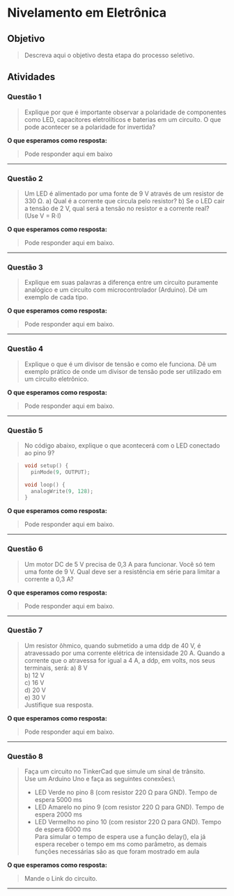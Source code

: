 # Nivelamento em Eletrônica

## Objetivo

> Descreva aqui o objetivo desta etapa do processo seletivo.

## Atividades

### Questão 1

> Explique por que é importante observar a polaridade de componentes como LED, capacitores eletrolíticos e baterias em um circuito. O que pode acontecer se a polaridade for invertida?


**O que esperamos como resposta:**

> Pode responder aqui em baixo
---

### Questão 2

> Um LED é alimentado por uma fonte de 9 V através de um resistor de 330 Ω.
 a) Qual é a corrente que circula pelo resistor?
 b) Se o LED cair a tensão de 2 V, qual será a tensão no resistor e a corrente real?\
(Use V = R·I)


**O que esperamos como resposta:**

> Pode responder aqui em baixo.

---
### Questão 3

>  Explique em suas palavras a diferença entre um circuito puramente analógico e um circuito com microcontrolador (Arduino).
Dê um exemplo de cada tipo.

**O que esperamos como resposta:**

> Pode responder aqui em baixo.

---
### Questão 4

>  Explique o que é um divisor de tensão e como ele funciona. Dê um exemplo prático de onde um divisor de tensão pode ser utilizado em um circuito eletrônico.

**O que esperamos como resposta:**

> Pode responder aqui em baixo.

---
### Questão 5

> No código abaixo, explique o que acontecerá com o LED conectado ao pino 9?

> ```cpp
> void setup() {
>   pinMode(9, OUTPUT);
> 
> void loop() {
>   analogWrite(9, 128);
> }
> ```
 
**O que esperamos como resposta:**

> Pode responder aqui em baixo.

---
### Questão 6
> Um motor DC de 5 V precisa de 0,3 A para funcionar. Você só tem uma fonte de 9 V. Qual deve ser a resistência em série para limitar a corrente a 0,3 A?

**O que esperamos como resposta:**

> Pode responder aqui em baixo.

---
### Questão 7
> Um resistor ôhmico, quando submetido a uma ddp de 40 V, é atravessado por uma corrente elétrica de intensidade 20 A. Quando a corrente que o atravessa for igual a 4 A, a ddp, em volts, nos seus terminais, será:
> a) 8 V\
> b) 12 V\
> c) 16 V\
> d) 20 V\
> e) 30 V\
> Justifique sua resposta.

**O que esperamos como resposta:**

> Pode responder aqui em baixo.

---
### Questão 8
>Faça um circuito no TinkerCad que simule um sinal de trânsito.\
Use um Arduino Uno e faça as seguintes conexões:\
> * LED Verde no pino 8 (com resistor 220 Ω para GND). Tempo de espera 5000 ms
> * LED Amarelo no pino 9 (com resistor 220 Ω para GND). Tempo de espera 2000 ms
> * LED Vermelho no pino 10 (com resistor 220 Ω para GND). Tempo de espera 6000 ms\
Para simular o tempo de espera use a função delay(), ela já espera receber o tempo em ms como parâmetro, as demais funções necessárias são as que foram mostrado em aula

**O que esperamos como resposta:**

> Mande o Link do circuito.

---
